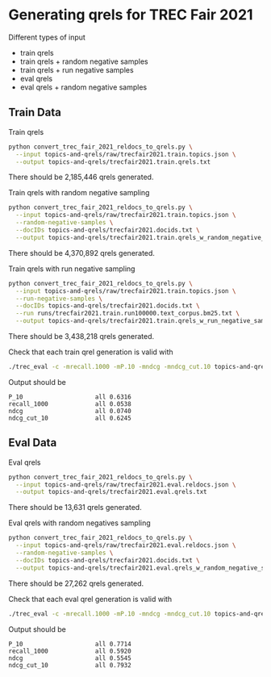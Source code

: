 #  Generating qrels for TREC Fair 2021

Different types of input  
- train qrels
- train qrels + random negative samples
- train qrels + run negative samples
- eval qrels
- eval qrels + random negative samples

## Train Data

Train qrels
```bash
python convert_trec_fair_2021_reldocs_to_qrels.py \
  --input topics-and-qrels/raw/trecfair2021.train.topics.json \
  --output topics-and-qrels/trecfair2021.train.qrels.txt
```
There should be 2,185,446 qrels generated.

Train qrels with random negative sampling
```bash
python convert_trec_fair_2021_reldocs_to_qrels.py \
  --input topics-and-qrels/raw/trecfair2021.train.topics.json \
  --random-negative-samples \
  --docIDs topics-and-qrels/trecfair2021.docids.txt \
  --output topics-and-qrels/trecfair2021.train.qrels_w_random_negative_samples.txt
```
There should be 4,370,892 qrels generated.

Train qrels with run negative sampling
```bash
python convert_trec_fair_2021_reldocs_to_qrels.py \
  --input topics-and-qrels/raw/trecfair2021.train.topics.json \
  --run-negative-samples \
  --docIDs topics-and-qrels/trecfair2021.docids.txt \
  --run runs/trecfair2021.train.run100000.text_corpus.bm25.txt \
  --output topics-and-qrels/trecfair2021.train.qrels_w_run_negative_samples.txt
```
There should be 3,438,218 qrels generated.

Check that each train qrel generation is valid with
```bash
./trec_eval -c -mrecall.1000 -mP.10 -mndcg -mndcg_cut.10 topics-and-qrels/trecfair2021.train.qrels***.txt runs/trecfair2021.train.run1000.text_corpus.bm25.txt
```

Output should be
```
P_10                  	all	0.6316
recall_1000           	all	0.0538
ndcg                  	all	0.0740
ndcg_cut_10           	all	0.6245
```

## Eval Data

Eval qrels
```bash
python convert_trec_fair_2021_reldocs_to_qrels.py \
  --input topics-and-qrels/raw/trecfair2021.eval.reldocs.json \
  --output topics-and-qrels/trecfair2021.eval.qrels.txt
```
There should be 13,631 qrels generated.

Eval qrels with random negatives sampling
```bash
python convert_trec_fair_2021_reldocs_to_qrels.py \
  --input topics-and-qrels/raw/trecfair2021.eval.reldocs.json \
  --random-negative-samples \
  --docIDs topics-and-qrels/trecfair2021.docids.txt \
  --output topics-and-qrels/trecfair2021.eval.qrels_w_random_negative_samples.txt
```
There should be 27,262 qrels generated.

Check that each eval qrel generation is valid with
```bash
./trec_eval -c -mrecall.1000 -mP.10 -mndcg -mndcg_cut.10 topics-and-qrels/trecfair2021.eval.qrels***.txt runs/trecfair2021.eval.run1000.text_corpus.bm25.txt
```

Output should be
```
P_10                  	all	0.7714
recall_1000           	all	0.5920
ndcg                  	all	0.5545
ndcg_cut_10           	all	0.7932
```
